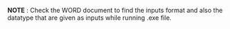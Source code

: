 **NOTE** : Check the WORD document to find the inputs format and also the datatype that are given as inputs while running .exe file.
